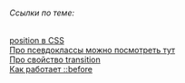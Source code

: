 ###### Ссылки по теме:
[position в CSS](https://webref.ru/course/positioning/position)  
[Про псевдоклассы можно посмотреть тут](https://webref.ru/course/css-advanced/pseudo-classes)  
[Про свойство transition](https://webref.ru/css/transition)  
[Как работает ::before](https://webref.ru/css/before)  
